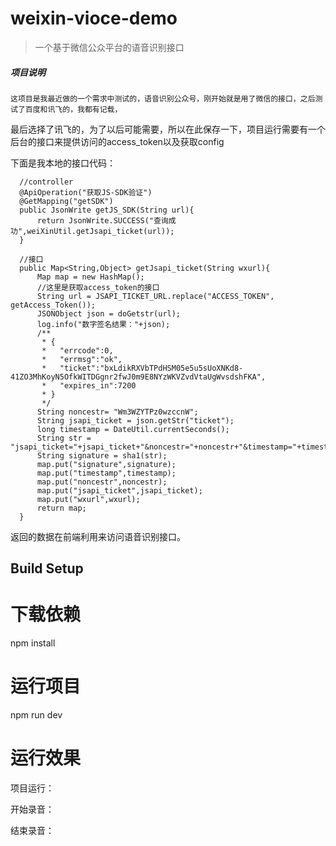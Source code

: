 # weixin-vioce-demo

> 一个基于微信公众平台的语音识别接口

##### 项目说明
    这项目是我最近做的一个需求中测试的，语音识别公众号，刚开始就是用了微信的接口，之后测试了百度和讯飞的，我都有记载，
 最后选择了讯飞的，为了以后可能需要，所以在此保存一下，项目运行需要有一个后台的接口来提供访问的access_token以及获取config

 下面是我本地的接口代码：
  ```
    //controller
    @ApiOperation("获取JS-SDK验证")
    @GetMapping("getSDK")
    public JsonWrite getJS_SDK(String url){
        return JsonWrite.SUCCESS("查询成功",weiXinUtil.getJsapi_ticket(url));
    }

    //接口
    public Map<String,Object> getJsapi_ticket(String wxurl){
        Map map = new HashMap();
        //这里是获取access_token的接口
        String url = JSAPI_TICKET_URL.replace("ACCESS_TOKEN", getAccess_Token());
        JSONObject json = doGetstr(url);
        log.info("数字签名结果："+json);
        /**
         * {
         *   "errcode":0,
         *   "errmsg":"ok",
         *   "ticket":"bxLdikRXVbTPdHSM05e5u5sUoXNKd8-41ZO3MhKoyN5OfkWITDGgnr2fwJ0m9E8NYzWKVZvdVtaUgWvsdshFKA",
         *   "expires_in":7200
         * }
         */
        String noncestr= "Wm3WZYTPz0wzccnW";
        String jsapi_ticket = json.getStr("ticket");
        long timestamp = DateUtil.currentSeconds();
        String str = "jsapi_ticket="+jsapi_ticket+"&noncestr="+noncestr+"&timestamp="+timestamp+"&url="+wxurl;
        String signature = sha1(str);
        map.put("signature",signature);
        map.put("timestamp",timestamp);
        map.put("noncestr",noncestr);
        map.put("jsapi_ticket",jsapi_ticket);
        map.put("wxurl",wxurl);
        return map;
    }
  ```
  返回的数据在前端利用来访问语音识别接口。

## Build Setup

# 下载依赖
npm install

# 运行项目
npm run dev

# 运行效果

项目运行：

开始录音：

结束录音：
